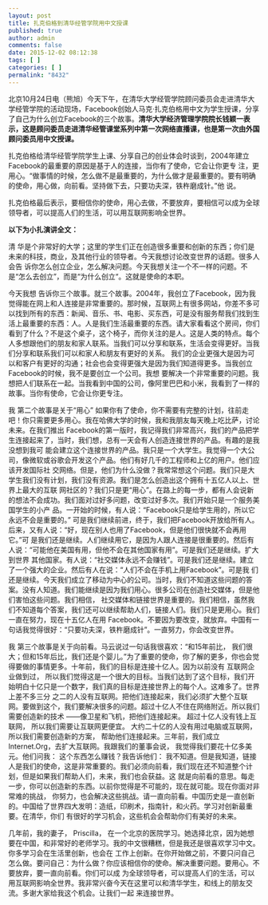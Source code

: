 ```yaml
---
layout: post
title: 扎克伯格到清华经管学院用中文授课
published: true
author: admin
comments: false
date: 2015-12-02 08:12:38
tags: [ ]
categories: [ ]
permalink: "8432"
---
```


  


北京10月24日电（熊旭）今天下午，在清华大学经管学院顾问委员会走进清华大学经管学院的活动现场，Facebook创始人马克·扎克伯格用中文为学生授课，分享了自己为什么创立Facebook的三个故事。**清华大学经济管理学院院长钱颖一表示，这是顾问委员走进清华经管课堂系列中第一次网络直播课，也是第一次由外国顾问委员用中文授课。**

扎克伯格给清华经管学院学生上课、分享自己的创业体会时谈到，2004年建立Facebook的最重要的原因是基于人的连接，当你有了使命，它会让你更专 注，更用心。“做事情的时候，怎么做不是最重要的，为什么做才是最重要的。要有明确的使命，用心做，向前看。坚持做下去，只要功夫深，铁杵磨成针。”他 说。

扎克伯格最后表示，要相信你的使命，用心去做，不要放弃，要相信可以成为全球领导者，可以提高人们的生活，可以用互联网影响全世界。

**以下为小扎演讲全文：**

清 华是个非常好的大学；这里的学生们正在创造很多重要和创新的东西；你们是未来的科技，商业，及其他行业的领导者。今天我想讨论改变世界的话题。很多人会告 诉你怎么创立企业，怎么解决问题。今天我想关注一个不一样的问题。不是“怎么去创立”，而是“为什么创立“。这就是使命的本职。

今天我想 告诉你三个故事。就三个故事。2004年，我创立了Facebook，因为我觉得能在网上和人连接是非常重要的。那时候，互联网上有很多网站，你差不多可 以找到所有的东西：新闻、音乐、书、电影、买东西，可是没有服务帮我们找到生活上最重要的东西：人。人是我们生活最重要的东西。请大家看看这个房间，你们 看到了什么？不是这个桌子，这个椅子，而你关注的是人。这是人类的特点。每个人多想跟他们的朋友和家人联系。当我们可以分享和联系，生活会变得更好。当我 们分享和联系我们可以和家人和朋友有更好的关系。 我们的企业更强大是因为可以和客户有更好的沟通；社会也会变得更强大是因为我们知道得更多。当我创立Facebook的时候，我不是要创立一个公司。我想 要解决一个非常重要的问题。我想把人们联系在一起。当我看到中国的公司，像阿里巴巴和小米，我看到了一样的故事。当你有使命，它会让你更专注。

我 第二个故事是关于“用心” 如果你有了使命，你不需要有完整的计划，往前走吧！你只需要更多用心。我在哈佛大学的时候，我和我朋友每天晚上吃比萨，讨论未来。在我们推出 Facebook的第一版时，我记得我们非常高兴，我们的产品把学生连接起来了，当时，我们想，总有一天会有人创造连接世界的产品。有趣的是我没想到我可 能会建立这个连接世界的产品。我只是一个大学生。我觉得一个大公司，像微软或谷歌会开发这个产品。他们有好几千的工程师和上亿的用户。他们应该开发国际社 交网络。但是，他们为什么没做？我常常想这个问题。我们只是大学生我们没有计划，我们没有资源。我们是怎么创造出这个拥有十五亿人以上、世界上最大的互联 网社区的？我们只是更“用心”。在路上的每一步，都有人会说新的想法不会成功。我们面对过好多问题，改变过好多次。我们开始只是一个服务美国学生的小产 品。一开始的时候，有人说：“Facebook只是给学生用的，所以它永远不会是重要的。” 可是我们继续前进，终于，我们把Facebook开放给所有人。后来，又有人说：“好，现在别人也用了Facebook，但是他们很快就不会再用它。”可 是我们还是继续。人们继续用它，是因为人跟人连接是很重要的。然后有人说：“可能他在美国有用，但他不会在其他国家有用”。可是我们还是继续。扩大到世界 其他国家。有人说：“社交媒体永远不会赚钱”。可是我们还是继续。建立了一个强大的企业。然后有人在说：“人们不会在手机上用Facebook”。可是我 们还是继续。今天我们成立了移动为中心的公司。当时，我们不知道这些问题的答案。没有人知道。我们能继续是因为我们用心。很多公司在创造社交媒体，但是他 们害怕这些问题。我们相信， 社交媒体和链接世界是重要的。我们相信，虽然我们不知道每个答案，我们还可以继续帮助人们，链接人们。我们只是更用心。我们一直在努力，现在十五亿人在用 Facebook。不要因为要改变，就放弃。中国有一句话我觉得很好：“只要功夫深，铁杵磨成针”。一直努力，你会改变世界。

我 第三个故事是关于向前看。马云说过一句话我很喜欢：“和15年前比， 我们很大；但和15年后比，我们还是个婴儿。”为了重要的使命，你了解的更多，你也会觉得要做的事情更多。十年前，我们的目标是连接十亿人。因为以前没有 互联网企业做到过， 所以我们觉得这是一个很大的目标。当我们达到了这个目标，我们开始明白十亿只是一个数字，我们真的目标是连接世界上的每个人。这难多了。世界上差不多三分 之二的人没有互联网。把他们连接起来，我们必须扩大整个互联网。要做到这个，我们要解决很多的问题。超过十亿人不住在网络附近。所以我们需要创造新的技术 ——像卫星和飞机，把他们连接起来。 超过十亿人没有钱上互联网， 所以我们需要让互联网更便宜。 大约二十亿的人没有用过电脑或互联网，所以我们需要创造新的方案， 帮助他们连接起来。三年前，我们成立Internet.Org，去扩大互联网。我跟我们的董事会说， 我觉得我们要花十亿多美元。他们问我： 这个东西怎么赚钱？我告诉他们： 我不知道。但是我知道，链接人是我们的使命，这是非常重要的。我们必须向前看，我们现在还不知道整个计划，但是如果我们帮助人们，未来，我们也会获益。这 就是向前看的意思。每走一步，你可以创造新的东西。以前你觉得是不可能的，现在就可能。现在你面对非常难的挑战， 你努力，也会解决这些挑战。请一直向前看。中国历史是一直创新的。中国给了世界四大发明：造纸，印刷术，指南针，和火药。学习对创新最重要。在清华，你们 有很好的学习机会，这些机会会帮助你们有美好的未来。

几年前，我的妻子， Priscilla， 在一个北京的医院学习。她选择北京，因为她想要在中国，和非常好的老师学习。我的中文很糟糕，但是我还是很喜欢学习中文。你多学习会在生活里创新，也会在 工作上创新。在你开始做之前，不要只问自己怎么做。要问自己：为什么做？你应该相信你的使命。解决重要问题。要用心。不要放弃，要一直向前看。你们可以成 为全球领导者，可以提高人们的生活，可以用互联网影响全世界。我非常兴奋今天在这里可以和清华学生，和线上的朋友交流。多谢大家给我这个机会。让我们一起 来连接世界。